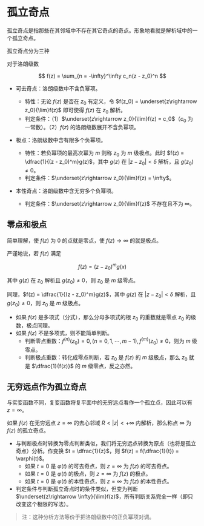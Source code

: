 # 孤立奇点

孤立奇点是指那些在其邻域中不存在其它奇点的奇点。形象地看就是解析域中的一个孤立奇点。

孤立奇点分为三种

对于洛朗级数

$$
f(z) = \sum_{n = -\infty}^\infty c_n(z - z_0)^n
$$

- 可去奇点：洛朗级数中不含负幂项。
    - 特性：无论 $f(z)$ 是否在 $z_0$ 有定义，令 $f(z_0) = \underset{z\rightarrow z_0}{\lim}f(z)$ 即可使得 $f(z)$ 在 $z_0$ 解析。
    - 判定条件：（1）$\underset{z\rightarrow z_0}{\lim}f(z) = c_0$（$c_0$ 为一常数）。（2）$f(z)$ 的洛朗级数展开不含负幂项。

- 极点：洛朗级数中含有限多个负幂项。
    - 特性：若负幂项的最高次幂为 $m$ 则称 $z_0$ 为 $m$ 级极点。此时 $f(z) = \dfrac{1}{(z - z_0)^m}g(z)$，其中 $g(z)$ 在 $|z - z_0| < \delta$ 解析，且 $g(z_0) \neq 0$。
    - 判定条件：$\underset{z\rightarrow z_0}{\lim}f(z) = \infty$。

- 本性奇点：洛朗级数中含无穷多个负幂项。
    - 判定条件：$\underset{z\rightarrow z_0}{\lim}f(z)$ 不存在且不为 $\infty$。

## 零点和极点

简单理解，使 $f(z)$ 为 $0$ 的点就是零点，使 $f(z) \rightarrow\infty$ 的就是极点。

严谨地说，若 $f(z)$ 满足

$$
f(z) = (z - z_0)^mg(x)
$$

其中 $g(z)$ 在 $z_0$ 解析且 $g(z_0) \neq 0$，则 $z_0$ 是 $m$ 级零点。

同理，$f(z) = \dfrac{1}{(z - z_0)^m}g(z)$，其中 $g(z)$ 在 $|z - z_0| < \delta$ 解析，且 $g(z_0) \neq 0$，则 $z_0$ 是 $m$ 级极点。

- 如果 $f(z)$ 是多项式（分式），那么分母多项式的根 $z_0$ 的重数就是零点 $z_0$ 的级数，极点同理。
- 如果 $f(z)$ 不是多项式，则不能简单判断。
    - 判断零点重数：$f^{(n)}(z_0) = 0,(n = 0,1,\cdots,m - 1),f^{(m)}(z_0) \neq 0$，则为 $m$ 级零点。
    - 判断极点重数：转化成零点判断，若 $z_0$ 是 $f(z)$ 的 $m$ 级极点，那么 $z_0$ 就是 $\dfrac{1}{f(z)}$ 的 $m$ 级零点，反之亦然。

## 无穷远点作为孤立奇点

与实变函数不同，复变函数将复平面中的无穷远点看作一个孤立点，因此可以有 $z = \infty$。

如果 $f(z)$ 在无穷远点 $z = \infty$ 的去心邻域 $R < |z| < +\infty$ 内解析，那么称点 $\infty$ 为 $f(z)$ 的孤立奇点。

- 与判断极点时转换为零点判断类似，我们将无穷远点转换为原点（也将是孤立奇点）分析。作变换 $t = \dfrac{1}{z}$，则 $f(z) = f(\dfrac{1}{t}) = \varphi(t)$。
    - 如果 $t = 0$ 是 $\varphi(t)$ 的可去奇点，则 $z = \infty$ 为 $f(z)$ 的可去奇点。
    - 如果 $t = 0$ 是 $\varphi(t)$ 的极点，则 $z = \infty$ 为 $f(z)$ 的极点。
    - 如果 $t = 0$ 是 $\varphi(t)$ 的本性奇点，则 $z = \infty$ 为 $f(z)$ 的本性奇点。
- 判定条件与判断孤立奇点时的条件类似，但变为判断 $\underset{z\rightarrow \infty}{\lim}f(z)$，所有判断关系完全一样（即只改变这个极限的写法）。


> 注：这种分析方法等价于把洛朗级数中的正负幂项对调。
